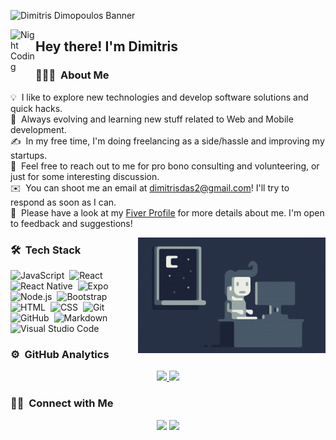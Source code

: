 ![Dimitris Dimopoulos Banner](https://i.ibb.co/zRKJ5XR/yo.png)

<img alt="Night Coding" src="./assets/Hand%20Wave.gif" width='40' align="left"/><h2>Hey there! I'm Dimitris</h2>

<!-- ## 👋 &nbsp;Hey there! I'm Aditya -->

### 👨🏻‍💻 &nbsp;About Me

💡 &nbsp;I like to explore new technologies and develop software solutions and quick hacks.\
🌱 &nbsp;Always evolving and learning new stuff related to Web and Mobile development.\
✍️ &nbsp;In my free time, I'm doing freelancing as a side/hassle and improving my startups.\
💬 &nbsp;Feel free to reach out to me for pro bono consulting and volunteering, or just for some interesting discussion.\
✉️ &nbsp;You can shoot me an email at dimitrisdas2@gmail.com! I'll try to respond as soon as I can.\
📄 &nbsp;Please have a look at my [Fiver Profile](https://www.fiverr.com/jimmy20a) for more details about me. I'm open to feedback and suggestions!

<img alt="Night Coding" src="https://raw.githubusercontent.com/AVS1508/AVS1508/master/assets/Night-Coding.gif" align="right"/>

### 🛠 &nbsp;Tech Stack

![JavaScript](https://img.shields.io/badge/-JavaScript-05122A?style=flat&logo=javascript)&nbsp;
![React](https://img.shields.io/badge/-React-05122A?style=flat&logo=react)&nbsp;
![React Native](https://img.shields.io/badge/-React%20Native-05122A?style=flat&logo=react)&nbsp;
![Expo](https://img.shields.io/badge/-Expo-05122A?style=flat&logo=expo)&nbsp;
![Node.js](https://img.shields.io/badge/-Node.js-05122A?style=flat&logo=node.js)&nbsp;
![Bootstrap](https://img.shields.io/badge/-Bootstrap-05122A?style=flat&logo=bootstrap&logoColor=563D7C)\
![HTML](https://img.shields.io/badge/-HTML-05122A?style=flat&logo=HTML5)&nbsp;
![CSS](https://img.shields.io/badge/-CSS-05122A?style=flat&logo=CSS3&logoColor=1572B6)&nbsp;
![Git](https://img.shields.io/badge/-Git-05122A?style=flat&logo=git)&nbsp;
![GitHub](https://img.shields.io/badge/-GitHub-05122A?style=flat&logo=github)&nbsp;
![Markdown](https://img.shields.io/badge/-Markdown-05122A?style=flat&logo=markdown)\
![Visual Studio Code](https://img.shields.io/badge/-Visual%20Studio%20Code-05122A?style=flat&logo=visual-studio-code&logoColor=007ACC)&nbsp;

### ⚙️ &nbsp;GitHub Analytics

<p align="center">
<a href="https://github.com/AVS1508">
  <img height="180em" src="https://github-readme-stats-eight-theta.vercel.app/api?username=AVS1508&show_icons=true&theme=algolia&include_all_commits=true&count_private=true"/>
  <img height="180em" src="https://github-readme-stats-eight-theta.vercel.app/api/top-langs/?username=AVS1508&layout=compact&langs_count=8&theme=algolia"/>
</a>
</p>

### 🤝🏻 &nbsp;Connect with Me

<p align="center">
<a href="https://www.masterJiMm00.com"><img src="https://img.shields.io/badge/-jimmy123A.com-3423A6?style=flat&logo=Google-Chrome&logoColor=white"/></a>
<a href="https://linkedin.com/in/MasterJiMm00"><img src="https://img.shields.io/badge/-Aditya%2jimmy12-0077B5?style=flat&logo=Linkedin&logoColor=white"/></a>
<a href="mailto:masterJiMm00@dev.edu"></a>
<a href="https://instagram.com/MasterJiMm00"></a>
<a href="https://www.facebook.com/MasterJiMm00/"></a>
<a href="https://www.pinterest.ca/MasterJiMm00"></a>
<a href="https://www.behance.net/MasterJiMm00"></a>
</p>
